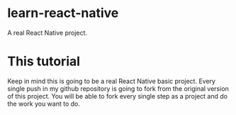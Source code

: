 # learn-react-native
A real React Native project.

# This tutorial

Keep in mind this is going to be a real React Native basic project. Every single push in my github repository is going to fork from the original version of this project. You will be able to fork every single step as a project and do the work you want to do. 

